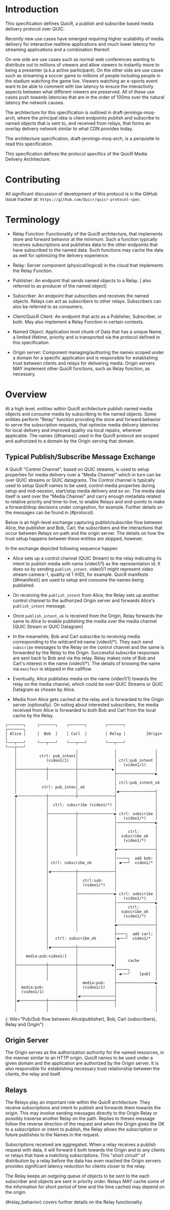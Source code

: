 # Introduction

This specification defines QuicR, a publish and subscribe based 
media delivery protocol over QUIC.

Recently new use cases have emerged requiring higher scalability of
media delivery for interactive realtime applications and much lower latency
for streaming applications and a combination thereof. 

On one side are use cases such as normal web conferences wanting to 
distribute out to millions of viewers and allow viewers to instantly 
move to being a presenter (a.k.a active participant). On the other side are 
use cases such as streaming a soccer game to millions of people 
including people in the stadium watching the game live. Viewers 
watching an e-sports event want to be able to comment 
with low latency to ensure the interactivity aspects between what 
different viewers are preserved. All of these use cases push 
towards latencies that are in the order of 100ms over the 
natural latency the network causes.

The architecture for this specification is outlined in
draft-jennings-moq-arch, where the principal idea is 
client endpoints publish and subscribe to named objects that 
is sent to, and received from relays, that forms an overlay 
delivery network similar to what CDN provides today.

The architecture specification, draft-jennings-moq-arch, is a 
perquisite to read this specification.

This specification defines the protocol specifics of the 
QuicR Media Delivery Architecture.

# Contributing

All significant discussion of development of this protocol is in the
GitHub issue tracker at: ```
https://github.com/Quicr/quicr-protocol-spec ```

# Terminology

* Relay Function: Functionality of the QuicR architecture, that
  implements store and forward behavior at the minimum. Such a function
  typically receives subscriptions and publishes data to the other
  endpoints that have subscribed to the named data. Such functions may
  cache the data as well for optimizing the delivery experience.

* Relay: Server component (physical/logical) in the cloud that
  implements the Relay Function.

* Publisher: An endpoint that sends named objects to a
  Relay. [ also referred to as producer of the named object]

* Subscriber: An endpoint that subscribes and receives the named
  objects. Relays can act as subscribers to other relays. Subscribers
  can also be referred to as consumers.

* Client/QuicR Client: An endpoint that acts as a Publisher, Subscriber,
  or both. May also implement a Relay Function in certain contexts.

* Named Object: Application level chunk of Data that has a unique Name,
  a limited lifetime, priority and is transported via the protocol defined
  in this specification.

* Origin server: Component managing/authoring the names scoped under a 
  domain for a specific application and is responsible for establishing 
  trust between clients and relays for delivering media. Origin servers 
  MAY implement other QuicR functions, such as Relay function, as necessary.

# Overview

At a high level, entities within QuicR architecture publish named media 
objects and consume media by subscribing to the named objects. Some 
entities perform "Relay" function providing the store and forward behavior
to serve the subscription requests, that optimize media delivery latencies
for local delivery and improved quality via local repairs, wherever applicable. The names ((#names)) used in the QuicR protocol are scoped and authorized to a domain by the Origin serving that domain. 


## Typical Publish/Subscribe Message Exchange

A QuicR "Control Channel", based on QUIC streams, is used to setup 
properties for media delivery over a "Media Channel" which in turn 
can be over QUIC streams or QUIC datagrams. The Control channel is typically used to setup QuicR names to be used, control media properties during setup and mid-session, start/stop media delivery and so on. The media data itself is sent over the "Media Channel" and carry enough metadata related to relative priority and time-to-live, to enable Relays and end-points to make a forward/drop decisions under congestion, for example. Further details on the messages can be found in (#protocol).

Below is an high-level exchange capturing publish/subscribe 
flow between Alice, the publisher and Bob, Carl, the subscribers 
and the  interactions that occur between Relays on-path and the origin 
server. The details on how the trust setup happens between these
entities are skipped, however.


In the exchange depicted following sequence happen

* Alice sets up a control channel (QUIC Stream) to the relay indicating 
its intent to publish media with name (video1/1) as the representation id. 
It does so by sending `publish_intent`. video1/1 might represent 
video stream camera-1, quality-id 1 (HD), for example. QuicR manifests ((#manifest)) are used to setup and consume the names being published.

* On receiving the `publish_intent` from Alice, the Relay 
sets up another control channel to the authorized Origin server and
forwards Alice's `publish_intent` message.

* Once `publish_intent_ok` is received from the Origin, Relay
forwards the same to Alice to enable publishing the media
over the media channel [QUIC Stream or QUIC Datagram]

* In the meanwhile, Bob and Carl subscribe to receiving media
corresponding to the wildcard'ed name (video1/\*). They each 
send `subscribe` messages to the Relay on the control channel and 
the same is forwarded by the Relay to the Origin. Successful subscribe 
responses are sent back to Bob and via the relay. Relay makes
note of Bob and Carl's interest in the name (video1/*).
The details of knowing the name via `manifest` is skipped in the callflow.

* Eventually, Alice publishes media on the name (video1/1) towards
the relay on the media channel, which could be over QUIC Streams
or QUIC Datagram as chosen by Alice.

* Media from Alice gets cached at the relay and is forwarded to the 
Origin server (optionally). On noting about interested subscribers,
the media received from Alice is forwarded to both Bob and Carl 
from the local cache by the Relay.



~~~aasvg
┌───────┐     ┌───────┐    ┌───────┐        ┌───────┐         ┌───────┐
│ Alice │     │  Bob  │    │ Carl  │        │ Relay │         │Origin │
└───┬───┘     └───┬───┘    └───┬───┘        └───┬───┘         └───┬───┘
    │                          │                │                 │
    │          ctrl: pub_intent│                │                 │
    │             (video1/1)   │                │ ctrl:pub_intent │
    │                          │                │   (video1/1)    │
    ├─────────────┼────────────┼───────────────▶│                 │
    │             │            │                ├─────────────────▶
    │             │            │                │
    │                          │                │ ctrl:pub_intent_ok
    │           ctrl: pub_inten│_ok             │
    │                          │                │◀────────────────┤
    ◀─────────────┼────────────┼────────────────┤                 │
    │             │                             │                 │
    │             │  ctrl: subscribe (video1/*) │                 │
    │             │                             │                 │
    │             ├────────────┼────────────────▶ ctrl: subscribe │
    │             │            │                │   (video1/*)    │
    │             │            │                │─────────────────▶
    │             │            │                │                 │
    │             │            │                │     ctrl:       │
    │             │            │                │  subscribe_ok   │
    │             │            │                │   (video1/*)    │
    │             │            │                │                 │
    │             │            │                ◀─────────────────┤
    │             │            │                │                 │
    │             │                             │─────┐  add bob: │
    │             │ ctrl: subscribe_ok          │ ◀───┘  video1/* │
    │             │                             │                 │
    │             │◀───────────┼────────────────┤                 │
    │             │            │                │                 │
    │             │            │  ctrl:sub:     │                 │
    │             │            │  (video1/*)    │                 │
    │             │            │                │                 │
    │             │            ├────────────────▶ ctrl: subscribe │
    │             │            │                │   (video1/*)    │
    │             │            │                │─────────────────▶
    │             │            │                │     ctrl:       │
    │             │            │                │  subscribe_ok   │
    │             │            │                │   (video1/*)    │
    │             │            │                │                 │
    │             │            │                ◀─────────────────┤
    │             │            │                │                 │
    │             │                             ├────┐  add carl: │
    │             │   ctrl: subscribe_ok        │◀───┘  video1/*  │
    │             │                             │                 │
    │             │◀───────────┼────────────────┤                 │
    │                          │                │                 │
    │    media:pub:video1/1    │                │                 │
    │                          │                │     cache       │
    ├─────────────┼────────────┼───────────────▶│                 │
    │             │            │                │─────┐           │
    │             │            │                │ ◀───┘    [pub]  │
    │             │            │                │                 │
    │                          │  media:pub:    ├─────────────────▶
    │  media:pub:              │  (video1/1)    │                 │
    │  (video1/1)              │                │                 │
    │                          │◀───────────────┤                 │
    │◀────────────┼────────────┼────────────────┤                 │
    │             │            │                │                 │
    │             │            │                                  │

~~~
{: title="Pub/Sub flow between Alice(publisher), Bob, Carl (subscribers), Relay and Origin"}


## Origin Server

The Origin serves as the authorization authority for the named resources, 
in the manner similar to an HTTP origin. QuicR names to be used under 
a given domain and the application are authorized by the Origin server.
It is also responsible for establishing necessary trust relationship
between the clients, the relay and itself.

## Relays

The Relays play an important role  within the QuicR architecture. They receive  subscriptions and intent to publish and forwards them towards the origin. This may involve sending messages directly to the Origin Relay or possibly traverse another Relay on the path. Replies to theses message follow the reverse direction of the request and when the Origin gives the OK to a subscription or intent to publish, the Relay allows the subscription or future publishes to the Names in the request.

Subscriptions received are aggregated. When a relay receives a publish
request with data, it will forward it both towards the Origin and to any
clients or relays that have a matching subscriptions. This "short
circuit" of distribution by a relay before the data has even reached the
Origin servers provides significant latency reduction for clients closer
to the relay.

The Relay keeps an outgoing queue of objects to be sent to the each
subscriber and objects are sent in priority order. Relays MAY cache some 
of the information for short period of time and the time cached may depend 
on the origin.

(#relay_behavior) covers further details on the Relay functionality.


